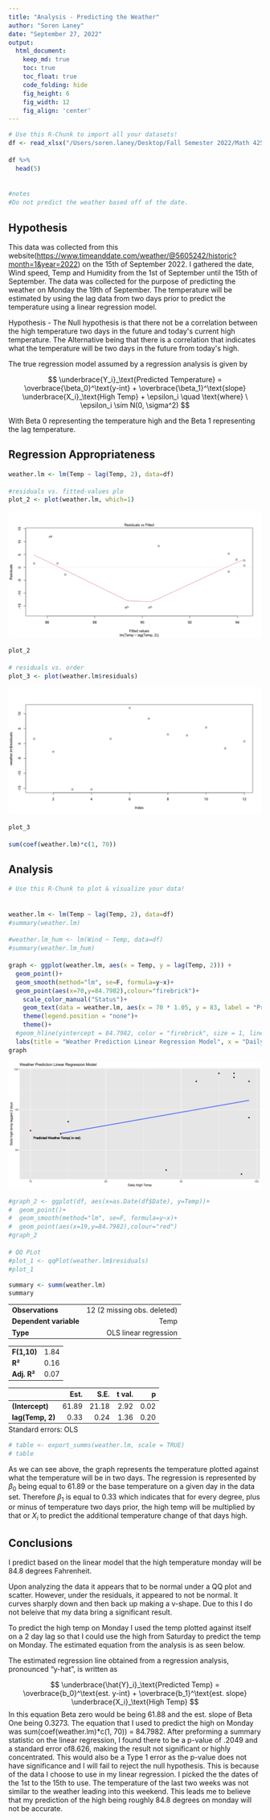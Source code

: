 ```yaml
---
title: "Analysis - Predicting the Weather"
author: "Soren Laney"
date: "September 27, 2022"
output:
  html_document:  
    keep_md: true
    toc: true
    toc_float: true
    code_folding: hide
    fig_height: 6
    fig_width: 12
    fig_align: 'center'
---
```







```r
# Use this R-Chunk to import all your datasets!
df <- read_xlsx("/Users/soren.laney/Desktop/Fall Semester 2022/Math 425 Applied Linear Regression/Analysis/Predicting the Weather/Data/Predict_Weather_Data.xlsx")

df %>% 
  head(5)


#notes
#Do not predict the weather based off of the date. 
```

## Hypothesis 
This data was collected from this website(https://www.timeanddate.com/weather/@5605242/historic?month=1&year=2022) on the 15th of September 2022. I gathered the date, Wind speed, Temp and Humidity from the 1st of September until the 15th of September. The data was collected for the purpose of predicting the weather on Monday the 19th of September. The temperature will be estimated by using the lag data from two days prior to predict the temperature using a linear regression model. 

Hypothesis - The Null hypothesis is that there not be a correlation between the high temperature two days in the future and today's current high temperature. The Alternative being that there is a correlation that indicates what the temperature will be two days in the future from today's high. 


The true regression model assumed by a regression analysis is given by 

$$
  \underbrace{Y_i}_\text{Predicted Temperature} = \overbrace{\beta_0}^\text{y-int} + \overbrace{\beta_1}^\text{slope} \underbrace{X_i}_\text{High Temp} + \epsilon_i \quad \text{where} \ \epsilon_i \sim N(0, \sigma^2)
$$

With Beta 0 representing the temperature high and the Beta 1 representing the lag temperature.


## Regression Appropriateness


```r
weather.lm <- lm(Temp ~ lag(Temp, 2), data=df)

#residuals vs. fitted-values plo
plot_2 <- plot(weather.lm, which=1)
```

![](Soren_Laney_Analysis_Predicting_the_Wearher_files/figure-html/Normality_Plots-1.png)<!-- -->

```r
plot_2

# residuals vs. order
plot_3 <- plot(weather.lm$residuals)
```

![](Soren_Laney_Analysis_Predicting_the_Wearher_files/figure-html/Normality_Plots-2.png)<!-- -->

```r
plot_3

sum(coef(weather.lm)*c(1, 70))
```




## Analysis


```r
# Use this R-Chunk to plot & visualize your data!


weather.lm <- lm(Temp ~ lag(Temp, 2), data=df)
#summary(weather.lm)

#weather.lm_hum <- lm(Wind ~ Temp, data=df)
#summary(weather.lm_hum)

graph <- ggplot(weather.lm, aes(x = Temp, y = lag(Temp, 2))) +
  geom_point()+
  geom_smooth(method="lm", se=F, formula=y~x)+
  geom_point(aes(x=70,y=84.7982),colour="firebrick")+
    scale_color_manual("Status")+
    geom_text(data = weather.lm, aes(x = 70 * 1.05, y = 83, label = "Predicted Weather Temp( in red)"))+
    theme(legend.position = "none")+
    theme()+
  #geom_hline(yintercept = 84.7982, color = "firebrick", size = 1, linetype = "longdash", alpha = .5)+
  labs(title = "Weather Prediction Linear Regression Model", x = "Daily High Temp", y = "Daily high temp lagged 2 days")
graph
```

![](Soren_Laney_Analysis_Predicting_the_Wearher_files/figure-html/plot_data-1.png)<!-- -->

```r
#graph_2 <- ggplot(df, aes(x=as.Date(df$Date), y=Temp))+
#  geom_point()+
#  geom_smooth(method="lm", se=F, formula=y~x)+
#  geom_point(aes(x=19,y=84.7982),colour="red")
#graph_2

# QQ PLot 
#plot_1 <- qqPlot(weather.lm$residuals)
#plot_1
```






```r
summary <- summ(weather.lm)
summary
```

<table class="table table-striped table-hover table-condensed table-responsive" style="width: auto !important; margin-left: auto; margin-right: auto;">
<tbody>
  <tr>
   <td style="text-align:left;font-weight: bold;"> Observations </td>
   <td style="text-align:right;"> 12 (2 missing obs. deleted) </td>
  </tr>
  <tr>
   <td style="text-align:left;font-weight: bold;"> Dependent variable </td>
   <td style="text-align:right;"> Temp </td>
  </tr>
  <tr>
   <td style="text-align:left;font-weight: bold;"> Type </td>
   <td style="text-align:right;"> OLS linear regression </td>
  </tr>
</tbody>
</table> <table class="table table-striped table-hover table-condensed table-responsive" style="width: auto !important; margin-left: auto; margin-right: auto;">
<tbody>
  <tr>
   <td style="text-align:left;font-weight: bold;"> F(1,10) </td>
   <td style="text-align:right;"> 1.84 </td>
  </tr>
  <tr>
   <td style="text-align:left;font-weight: bold;"> R² </td>
   <td style="text-align:right;"> 0.16 </td>
  </tr>
  <tr>
   <td style="text-align:left;font-weight: bold;"> Adj. R² </td>
   <td style="text-align:right;"> 0.07 </td>
  </tr>
</tbody>
</table> <table class="table table-striped table-hover table-condensed table-responsive" style="width: auto !important; margin-left: auto; margin-right: auto;border-bottom: 0;">
 <thead>
  <tr>
   <th style="text-align:left;">   </th>
   <th style="text-align:right;"> Est. </th>
   <th style="text-align:right;"> S.E. </th>
   <th style="text-align:right;"> t val. </th>
   <th style="text-align:right;"> p </th>
  </tr>
 </thead>
<tbody>
  <tr>
   <td style="text-align:left;font-weight: bold;"> (Intercept) </td>
   <td style="text-align:right;"> 61.89 </td>
   <td style="text-align:right;"> 21.18 </td>
   <td style="text-align:right;"> 2.92 </td>
   <td style="text-align:right;"> 0.02 </td>
  </tr>
  <tr>
   <td style="text-align:left;font-weight: bold;"> lag(Temp, 2) </td>
   <td style="text-align:right;"> 0.33 </td>
   <td style="text-align:right;"> 0.24 </td>
   <td style="text-align:right;"> 1.36 </td>
   <td style="text-align:right;"> 0.20 </td>
  </tr>
</tbody>
<tfoot><tr><td style="padding: 0; " colspan="100%">
<sup></sup> Standard errors: OLS</td></tr></tfoot>
</table>

```r
# table <- export_summs(weather.lm, scale = TRUE)
# table
```


As we can see above, the graph represents the temperature plotted against what the temperature will be in two days. The regression is represented by ${\beta_0}$ being equal to 61.89 or the base temperature on a given day in the data set. Therefore ${\beta_1}$ is equal to 0.33 which indicates that for every degree, plus or minus of temperature two days prior, the high temp will be multiplied by that or ${X_i}$ to predict the additional temperature change of that days high. 


## Conclusions

I predict based on the linear model that the high temperature monday will be 84.8 degrees Fahrenheit. 

Upon analyzing the data it appears that to be normal under a QQ plot and scatter. However, under the residuals, it appeared to not be normal. It curves sharply down and then back up making a v-shape. Due to this I do not beleive that my data bring a significant result. 

To predict the high temp on Monday I used the temp plotted against itself on a 2 day lag so that I could use the high from Saturday to predict the temp on Monday. The estimated equation from the analysis is as seen below.

The estimated regression line obtained from a regression analysis, pronounced “y-hat”, is written as

$$
  \underbrace{\hat{Y}_i}_\text{Predicted Temp} = \overbrace{b_0}^\text{est. y-int} + \overbrace{b_1}^\text{est. slope} \underbrace{X_i}_\text{High Temp}
$$
In this equation Beta zero would be being 61.88 and the est. slope of Beta One being 0.3273. The equation that I used to predict the high on Monday was sum(coef(weather.lm)*c(1, 70)) = 84.7982. After preforming a summary statistic on the linear regression, I found there to be a p-value of .2049 and a standard error of8.626, making the result not significant or highly concentrated. This would also be a Type 1 error as the p-value does not have significance and I will fail to reject the null hypothesis. This is because of the data I choose to use in my linear regression. I picked the the dates of the 1st to the 15th to use. The temperature of the last two weeks was not similar to the weather leading into this weekend. This leads me to believe that my prediction of the high being roughly 84.8 degrees on monday will not be accurate.  


